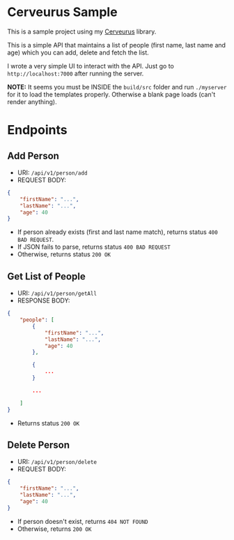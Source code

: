 # Cerveurus Sample
This is a sample project using my [Cerveurus](https://github.com/Kiyoshika/cerveurus) library.

This is a simple API that maintains a list of people (first name, last name and age) which you can add, delete and fetch the list.

I wrote a very simple UI to interact with the API. Just go to `http://localhost:7000` after running the server.

**NOTE:** It seems you must be INSIDE the `build/src` folder and run `./myserver` for it to load the templates properly. Otherwise a blank page loads (can't render anything).

# Endpoints

## Add Person
* URI: `/api/v1/person/add`
* REQUEST BODY:
```json
{
	"firstName": "...",
	"lastName": "...",
	"age": 40
}
```
* If person already exists (first and last name match), returns status `400 BAD REQUEST`.
* If JSON fails to parse, returns status `400 BAD REQUEST`
* Otherwise, returns status `200 OK`

## Get List of People
* URI: `/api/v1/person/getAll`
* RESPONSE BODY:
```json
{
	"people": [
		{
			"firstName": "...",
			"lastName": "...",
			"age": 40
		},

		{
			...
		}

		...

	]
}
```
* Returns status `200 OK`

## Delete Person
* URI: `/api/v1/person/delete`
* REQUEST BODY:
```json
{
	"firstName": "...",
	"lastName": "...",
	"age": 40
}
```
* If person doesn't exist, returns `404 NOT FOUND`
* Otherwise, returns `200 OK`
